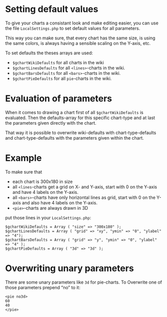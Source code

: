 # Setting default values #

To give your charts a consistant look and make editing easier, you can use the file `LocalSettings.php` to set default values for all parameters.

This way you can make sure, that every chart has the same size, is using the same colors, is always having a sensible scaling on the Y-axis, etc.

To set defaults the theses arrays are used:

  * `$gchartWikiDefaults` for all charts in the wiki
  * `$gchartLinesDefaults` for all `<lines>`-charts in the wiki.
  * `$gchartBarsDefaults` for all `<bars>`-charts in the wiki.
  * `$gchartPieDefaults` for all `pie`-charts in the wiki.

# Evaluation of parameters #

When it comes to drawing a chart first of all `$gchartWikiDefaults` is evaluated. Then the defaults-array for this specific chart-type and at last the parameters given directly with the chart.

That way it is possible to overwrite wiki-defaults with chart-type-defaults and chart-type-defaults with the parameters given within the chart.

# Example #

To make sure that

  * each chart is 300x180 in size
  * all `<lines`-charts get a grid on X- and Y-axis, start with 0 on the Y-axis and have 4 labels on the Y-axis.
  * all `<bars>`-charts have only horizontal lines as grid, start with 0 on the Y-axis and also have 4 labels on the Y-axis.
  * `<pie>`-charts are always drawn in 3D

put those lines in your `LocalSettings.php`:

```
$gchartWikiDefaults = Array ( "size" => "300x180" );
$gchartLinesDefaults = Array ( "grid" => "xy", "ymin" => "0", "ylabel" => "4");
$gchartBarsDefaults = Array ( "grid" => "y", "ymin" => "0", "ylabel" => "4" );
$gchartPieDefaults = Array ( "3d" => "3d" );
```

# Overwriting unary parameters #

There are some unary parameters like `3d` for pie-charts. To Overwrite one of those parameters prepend “no” to it:

```
<pie no3d>
60
40
</pie>
```
